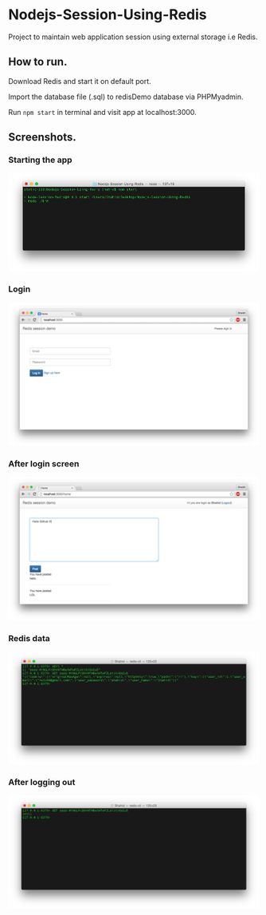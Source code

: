 # Nodejs-Session-Using-Redis
Project to maintain web application session using external storage i.e Redis.

## How to run.

Download Redis and start it on default port.

Import the database file (.sql) to redisDemo database via PHPMyadmin.

Run ```npm start``` in terminal and visit app at localhost:3000.

## Screenshots.

### Starting the app
![app console](./images/1.png)

### Login
![login screen](./images/2.png)

### After login screen
![after login screen](./images/3.png)

### Redis data
![Redis data](./images/4.png)

### After logging out
![logout from redis](./images/5.png)
